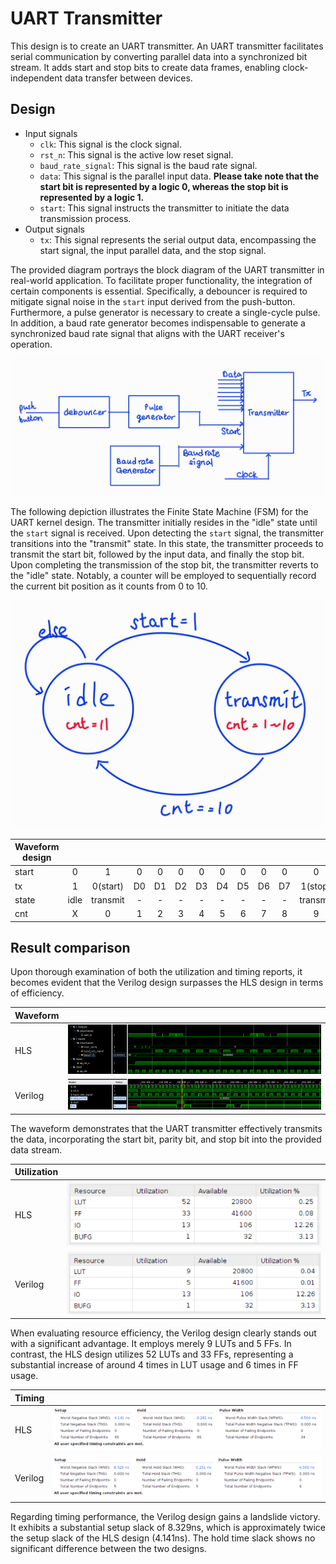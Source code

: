 # UART Transmitter

This design is to create an UART transmitter. An UART transmitter facilitates serial communication by converting parallel data into a synchronized bit stream. It adds start and stop bits to create data frames, enabling clock-independent data transfer between devices.

## Design

* Input signals
  * `clk`: This signal is the clock signal.
  * `rst_n`: This signal is the active low reset signal.
  * `baud_rate_signal`: This signal is the baud rate signal.
  * `data`: This signal is the parallel input data.
  **Please take note that the start bit is represented by a logic 0, whereas the stop bit is represented by a logic 1.**
  * `start`: This signal instructs the transmitter to initiate the data transmission process.
* Output signals
  * `tx`: This signal represents the serial output data, encompassing the start signal, the input parallel data, and the stop signal.

The provided diagram portrays the block diagram of the UART transmitter in real-world application. To facilitate proper functionality, the integration of certain components is essential. Specifically, a debouncer is required to mitigate signal noise in the `start` input derived from the push-button. Furthermore, a pulse generator is necessary to create a single-cycle pulse. In addition, a baud rate generator becomes indispensable to generate a synchronized baud rate signal that aligns with the UART receiver's operation.

![Alt text](image-3.png)

The following depiction illustrates the Finite State Machine (FSM) for the UART kernel design. The transmitter initially resides in the "idle" state until the `start` signal is received. Upon detecting the `start` signal, the transmitter transitions into the "transmit" state. In this state, the transmitter proceeds to transmit the start bit, followed by the input data, and finally the stop bit. Upon completing the transmission of the stop bit, the transmitter reverts to the "idle" state. Notably, a counter will be employed to sequentially record the current bit position as it counts from 0 to 10.

![Alt text](image-4.png)

| Waveform design |      |          |    |    |    |    |    |    |    |    |          |      |
|-----------------|:----:|:--------:|:--:|:--:|:--:|:--:|:--:|:--:|:--:|:--:|:--------:|:----:|
| start           |   0  |     1    |  0 |  0 |  0 |  0 |  0 |  0 |  0 |  0 |     0    |   0  |
| tx              |   1  | 0(start) | D0 | D1 | D2 | D3 | D4 | D5 | D6 | D7 |  1(stop) |   1  |
| state           | idle | transmit |  - |  - |  - |  - |  - |  - |  - |  - | transmit | idle |
| cnt             |   X  |     0    |  1 |  2 |  3 |  4 |  5 |  6 |  7 |  8 |     9    |   X  |

## Result comparison

Upon thorough examination of both the utilization and timing reports, it becomes evident that the Verilog design surpasses the HLS design in terms of efficiency.

|Waveform||
|--|--|
|HLS|![Alt text](image.png)|
|Verilog|![Alt text](image-5.png)|

The waveform demonstrates that the UART transmitter effectively transmits the data, incorporating the start bit, parity bit, and stop bit into the provided data stream.

|Utilization||
|--|--|
|HLS|![Alt text](image-2.png)|
|Verilog|![Alt text](image-6.png)|

When evaluating resource efficiency, the Verilog design clearly stands out with a significant advantage. It employs merely 9 LUTs and 5 FFs. In contrast, the HLS design utilizes 52 LUTs and 33 FFs, representing a substantial increase of around 4 times in LUT usage and 6 times in FF usage.

|Timing||
|--|--|
|HLS|![Alt text](image-1.png)|
|Verilog|![Alt text](image-7.png)|

Regarding timing performance, the Verilog design gains a landslide victory. It exhibits a substantial setup slack of 8.329ns, which is approximately twice the setup slack of the HLS design (4.141ns). The hold time slack shows no significant difference between the two designs.
